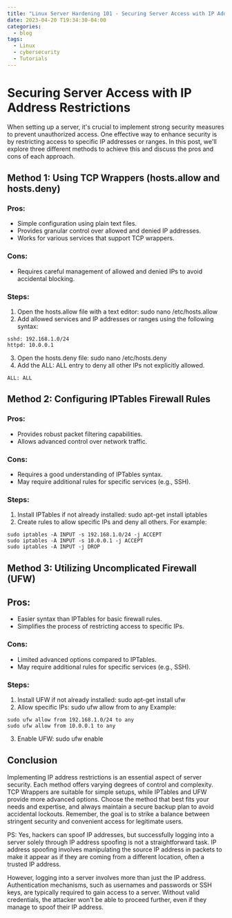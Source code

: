 ```yaml
---
title: "Linux Server Hardening 101 - Securing Server Access with IP Address Restrictions"
date: 2023-04-20 T19:34:30-04:00
categories:
  - blog
tags:
  - Linux
  - cybersecurity
  - Tutorials
---
```

# Securing Server Access with IP Address Restrictions

When setting up a server, it's crucial to implement strong security measures to prevent unauthorized access. One effective way to enhance security is by restricting access to specific IP addresses or ranges. In this post, we'll explore three different methods to achieve this and discuss the pros and cons of each approach.

## Method 1: Using TCP Wrappers (hosts.allow and hosts.deny)
### Pros:

- Simple configuration using plain text files.
- Provides granular control over allowed and denied IP addresses.
- Works for various services that support TCP wrappers.

### Cons:

- Requires careful management of allowed and denied IPs to avoid accidental blocking.

### Steps:

 1. Open the hosts.allow file with a text editor: sudo nano /etc/hosts.allow
2. Add allowed services and IP addresses or ranges using the following syntax:

```
sshd: 192.168.1.0/24
httpd: 10.0.0.1

```
3. Open the hosts.deny file: sudo nano /etc/hosts.deny
4. Add the ALL: ALL entry to deny all other IPs not explicitly allowed.
	
```
ALL: ALL

```
	
## Method 2: Configuring IPTables Firewall Rules
### Pros:

- Provides robust packet filtering capabilities.
- Allows advanced control over network traffic.

### Cons:

- Requires a good understanding of IPTables syntax.
- May require additional rules for specific services (e.g., SSH).

### Steps:

1. Install IPTables if not already installed: sudo apt-get install iptables
2. Create rules to allow specific IPs and deny all others. For example:
	
```
sudo iptables -A INPUT -s 192.168.1.0/24 -j ACCEPT
sudo iptables -A INPUT -s 10.0.0.1 -j ACCEPT
sudo iptables -A INPUT -j DROP

```

## Method 3: Utilizing Uncomplicated Firewall (UFW)
## Pros:

- Easier syntax than IPTables for basic firewall rules.
- Simplifies the process of restricting access to specific IPs.

### Cons:

- Limited advanced options compared to IPTables.
- May require additional rules for specific services (e.g., SSH).

### Steps:

1. Install UFW if not already installed: sudo apt-get install ufw
2. Allow specific IPs: sudo ufw allow from <IP> to any
Example:

```	
sudo ufw allow from 192.168.1.0/24 to any
sudo ufw allow from 10.0.0.1 to any
```
3. Enable UFW: sudo ufw enable
	
## Conclusion

Implementing IP address restrictions is an essential aspect of server security. Each method offers varying degrees of control and complexity. TCP Wrappers are suitable for simple setups, while IPTables and UFW provide more advanced options. Choose the method that best fits your needs and expertise, and always maintain a secure backup plan to avoid accidental lockouts. Remember, the goal is to strike a balance between stringent security and convenient access for legitimate users.

PS: Yes, hackers can spoof IP addresses, but successfully logging into a server solely through IP address spoofing is not a straightforward task. IP address spoofing involves manipulating the source IP address in packets to make it appear as if they are coming from a different location, often a trusted IP address.

However, logging into a server involves more than just the IP address. Authentication mechanisms, such as usernames and passwords or SSH keys, are typically required to gain access to a server. Without valid credentials, the attacker won't be able to proceed further, even if they manage to spoof their IP address.

